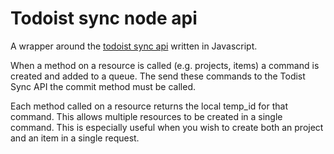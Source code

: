 # Todoist sync node api
A wrapper around the [todoist sync api](https://developer.todoist.com/?shell#api-overview) written in Javascript.

When a method on a resource is called (e.g. projects, items) a command is created and added to a queue. The send these commands to the Todist Sync API the commit method must be called.

Each method called on a resource returns the local temp_id for that command. This allows multiple resources to be created in a single command. This is especially useful when you wish to create both an project and an item in a single request.